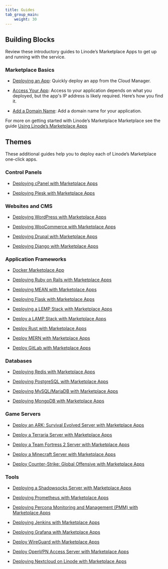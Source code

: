 ```yaml
---
title: Guides
tab_group_main:
    weight: 30
---
```


## Building Blocks

Review these introductory guides to Linode’s Marketplace Apps to get up and running with the service.

### Marketplace Basics

- [Deploying an App](/docs/products/tools/marketplace-one-click-apps/guides/marketplace-deploy-app): Quickly deploy an app from the Cloud Manager.

- [Access Your App](/docs/products/tools/marketplace-one-click-apps/guides/marketplace-access-app): Access to your application depends on what you deployed, but the app's IP address is likely required. Here’s how you find it.

- [Add a Domain Name](/docs/products/tools/marketplace-one-click-apps/guides/marketplace-add-domain-name): Add a domain name for your application.

For more on getting started with Linode’s Marketplace Marketplace see the guide [Using Linode’s Marketplace Apps](/docs/platform/marketplace/how-to-use-marketplace-apps-at-linode/)

## Themes

These additional guides help you to deploy each of Linode’s Marketplace one-click apps.

### Control Panels

- [Deploying cPanel with Marketplace Apps](/docs/platform/marketplace/how-to-deploy-cpanel-with-marketplace-apps/)

- [Deploying Plesk with Marketplace Apps](/docs/platform/marketplace/deploying-plesk-with-marketplace-apps/)

### Websites and CMS

- [Deploying WordPress with Marketplace Apps](/docs/platform/marketplace/deploying-wordpress-with-marketplace-apps/)

- [Deploying WooCommerce with Marketplace Apps](/docs/platform/marketplace/how-to-deploy-woocommerce-with-marketplace-apps/)

- [Deploying Drupal with Marketplace Apps](/docs/platform/marketplace/how-to-deploy-drupal-with-marketplace-apps/)

- [Deploying Django with Marketplace Apps](/docs/platform/marketplace/how-to-deploy-django-with-marketplace-apps/)

### Application Frameworks

- [Docker Marketplace App](/docs/platform/marketplace/deploying-docker-with-marketplace-apps/)

- [Deploying Ruby on Rails with Marketplace Apps](/docs/platform/marketplace/deploying-ruby-on-rails-with-marketplace-apps/)

- [Deploying MEAN with Marketplace Apps](/docs/platform/marketplace/deploy-mean-with-marketplace-apps/)

- [Deploying Flask with Marketplace Apps](/docs/platform/marketplace/how-to-deploy-flask-with-marketplace-apps/)

- [Deploying a LEMP Stack with Marketplace Apps](/docs/platform/marketplace/deploy-lemp-stack-with-marketplace-apps/)

- [Deploy a LAMP Stack with Marketplace Apps](/docs/platform/marketplace/deploy-lamp-stack-with-marketplace-apps/)

- [Deploy Rust with Marketplace Apps](/docs/platform/marketplace/deploying-rust-with-marketplace-apps/)

- [Deploy MERN with Marketplace Apps](/docs/platform/marketplace/deploy-mern-with-marketplace-apps/)

- [Deploy GitLab with Marketplace Apps](/docs/platform/marketplace/deploy-gitlab-with-marketplace-apps/)

### Databases

- [Deploying Redis with Marketplace Apps](/docs/platform/marketplace/how-to-deploy-redis-with-marketplace-apps/)

- [Deploying PostgreSQL with Marketplace Apps](/docs/platform/marketplace/deploy-postresql-with-marketplace-apps/)

- [Deploying MySQL/MariaDB with Marketplace Apps](/docs/platform/marketplace/deploy-mysql-with-marketplace-apps/)

- [Deploying MongoDB with Marketplace Apps](/docs/platform/marketplace/deploying-mongodb-with-marketplace-apps/)

### Game Servers

- [Deploy an ARK: Survival Evolved Server with Marketplace Apps](/docs/platform/marketplace/deploying-ark-survival-evolved-with-marketplace-apps/)

- [Deploy a Terraria Server with Marketplace Apps](/docs/platform/marketplace/deploying-terraria-with-marketplace-apps/)

- [Deploy a Team Fortress 2 Server with Marketplace Apps](/docs/platform/marketplace/deploying-team-fortress-2-with-marketplace-apps/)

- [Deploy a Minecraft Server with Marketplace Apps](/docs/platform/marketplace/deploying-minecraft-with-marketplace-apps/)

- [Deploy Counter-Strike: Global Offensive with Marketplace Apps](/docs/platform/marketplace/deploying-cs-go-with-marketplace-apps/)

### Tools

- [Deploying a Shadowsocks Server with Marketplace Apps](/docs/platform/marketplace/deploy-shadowsocks-with-marketplace-apps/)

- [Deploying Prometheus with Marketplace Apps](/docs/platform/marketplace/how-to-deploy-prometheus-with-marketplace-apps/)

- [Deploying Percona Monitoring and Management (PMM) with Marketplace Apps](/docs/platform/marketplace/how-to-deploy-percona-monitoring-management-with-marketplace-apps/)

- [Deploying Jenkins with Marketplace Apps](/docs/platform/marketplace/how-to-deploy-jenkins-with-marketplace-apps/)

- [Deploying Grafana with Marketplace Apps](/docs/platform/marketplace/how-to-deploy-grafana-with-marketplace-apps/)

- [Deploy WireGuard with Marketplace Apps](/docs/platform/marketplace/deploy-wireguard-with-marketplace-apps/)

- [Deploy OpenVPN Access Server with Marketplace Apps](/docs/platform/marketplace/marketplace-openvpn/)

- [Deploying Nextcloud on Linode with Marketplace Apps](/docs/platform/marketplace/how-to-deploy-nextcloud-with-marketplace-apps/)
